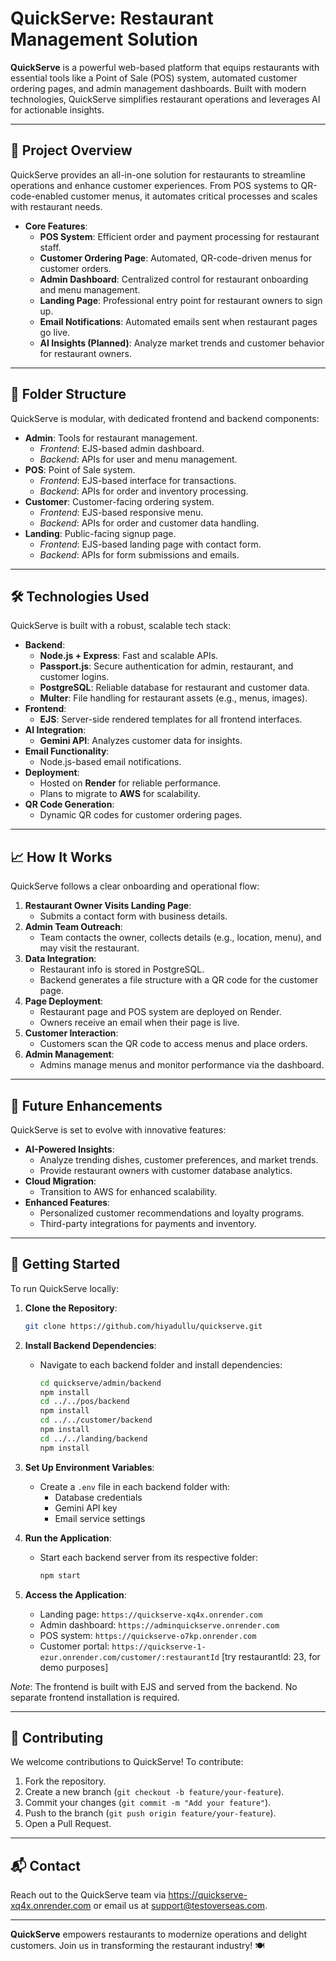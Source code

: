 # QuickServe: Restaurant Management Solution

**QuickServe** is a powerful web-based platform that equips restaurants with essential tools like a Point of Sale (POS) system, automated customer ordering pages, and admin management dashboards. Built with modern technologies, QuickServe simplifies restaurant operations and leverages AI for actionable insights.

---

## 🚀 Project Overview

QuickServe provides an all-in-one solution for restaurants to streamline operations and enhance customer experiences. From POS systems to QR-code-enabled customer menus, it automates critical processes and scales with restaurant needs.

- **Core Features**:
  - **POS System**: Efficient order and payment processing for restaurant staff.
  - **Customer Ordering Page**: Automated, QR-code-driven menus for customer orders.
  - **Admin Dashboard**: Centralized control for restaurant onboarding and menu management.
  - **Landing Page**: Professional entry point for restaurant owners to sign up.
  - **Email Notifications**: Automated emails sent when restaurant pages go live.
  - **AI Insights (Planned)**: Analyze market trends and customer behavior for restaurant owners.

---

## 📂 Folder Structure

QuickServe is modular, with dedicated frontend and backend components:

- **Admin**: Tools for restaurant management.
  - *Frontend*: EJS-based admin dashboard.
  - *Backend*: APIs for user and menu management.
- **POS**: Point of Sale system.
  - *Frontend*: EJS-based interface for transactions.
  - *Backend*: APIs for order and inventory processing.
- **Customer**: Customer-facing ordering system.
  - *Frontend*: EJS-based responsive menu.
  - *Backend*: APIs for order and customer data handling.
- **Landing**: Public-facing signup page.
  - *Frontend*: EJS-based landing page with contact form.
  - *Backend*: APIs for form submissions and emails.

---

## 🛠️ Technologies Used

QuickServe is built with a robust, scalable tech stack:

- **Backend**:
  - **Node.js + Express**: Fast and scalable APIs.
  - **Passport.js**: Secure authentication for admin, restaurant, and customer logins.
  - **PostgreSQL**: Reliable database for restaurant and customer data.
  - **Multer**: File handling for restaurant assets (e.g., menus, images).
- **Frontend**:
  - **EJS**: Server-side rendered templates for all frontend interfaces.
- **AI Integration**:
  - **Gemini API**: Analyzes customer data for insights.
- **Email Functionality**:
  - Node.js-based email notifications.
- **Deployment**:
  - Hosted on **Render** for reliable performance.
  - Plans to migrate to **AWS** for scalability.
- **QR Code Generation**:
  - Dynamic QR codes for customer ordering pages.

---

## 📈 How It Works

QuickServe follows a clear onboarding and operational flow:

1. **Restaurant Owner Visits Landing Page**:
   - Submits a contact form with business details.
2. **Admin Team Outreach**:
   - Team contacts the owner, collects details (e.g., location, menu), and may visit the restaurant.
3. **Data Integration**:
   - Restaurant info is stored in PostgreSQL.
   - Backend generates a file structure with a QR code for the customer page.
4. **Page Deployment**:
   - Restaurant page and POS system are deployed on Render.
   - Owners receive an email when their page is live.
5. **Customer Interaction**:
   - Customers scan the QR code to access menus and place orders.
6. **Admin Management**:
   - Admins manage menus and monitor performance via the dashboard.

---

## 🌟 Future Enhancements

QuickServe is set to evolve with innovative features:

- **AI-Powered Insights**:
  - Analyze trending dishes, customer preferences, and market trends.
  - Provide restaurant owners with customer database analytics.
- **Cloud Migration**:
  - Transition to AWS for enhanced scalability.
- **Enhanced Features**:
  - Personalized customer recommendations and loyalty programs.
  - Third-party integrations for payments and inventory.

---

## 🔧 Getting Started

To run QuickServe locally:

1. **Clone the Repository**:

   ```bash
   git clone https://github.com/hiyadullu/quickserve.git
   ```

2. **Install Backend Dependencies**:

   - Navigate to each backend folder and install dependencies:

     ```bash
     cd quickserve/admin/backend
     npm install
     cd ../../pos/backend
     npm install
     cd ../../customer/backend
     npm install
     cd ../../landing/backend
     npm install
     ```

3. **Set Up Environment Variables**:

   - Create a `.env` file in each backend folder with:
     - Database credentials
     - Gemini API key
     - Email service settings

4. **Run the Application**:

   - Start each backend server from its respective folder:

     ```bash
     npm start
     ```

5. **Access the Application**:

   - Landing page: `https://quickserve-xq4x.onrender.com`
   - Admin dashboard: `https://adminquickserve.onrender.com`
   - POS system: `https://quickserve-o7kp.onrender.com`
   - Customer portal: `https://quickserve-1-ezur.onrender.com/customer/:restaurantId` [try restaurantId: 23, for demo purposes]

*Note*: The frontend is built with EJS and served from the backend. No separate frontend installation is required.

---

## 🤝 Contributing

We welcome contributions to QuickServe! To contribute:

1. Fork the repository.
2. Create a new branch (`git checkout -b feature/your-feature`).
3. Commit your changes (`git commit -m "Add your feature"`).
4. Push to the branch (`git push origin feature/your-feature`).
5. Open a Pull Request.

---

## 📬 Contact

Reach out to the QuickServe team via https://quickserve-xq4x.onrender.com or email us at support@testoverseas.com.

---

**QuickServe** empowers restaurants to modernize operations and delight customers. Join us in transforming the restaurant industry! 🍽️